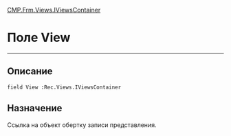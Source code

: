﻿---
Link: CMP.Frm.Views.IViewsContainer.@View
---

<!---  Навигация
[Имя проекта](#) :
-->
[CMP.Frm.Views.IViewsContainer](Default)

# Поле View
---

## Описание

    field View :Rec.Views.IViewsContainer

<!--
## Аргументы{#Args}

### Аргумент1

Описание аргумента 1
-->

## Назначение

Ссылка на объект обертку записи представления.

<!--
## Пример

    View...
-->

